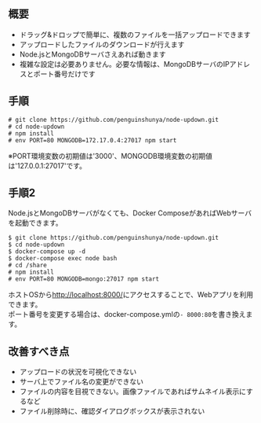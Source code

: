 ## 概要

- ドラッグ&ドロップで簡単に、複数のファイルを一括アップロードできます
- アップロードしたファイルのダウンロードが行えます
- Node.jsとMongoDBサーバさえあれば動きます
- 複雑な設定は必要ありません。必要な情報は、MongoDBサーバのIPアドレスとポート番号だけです

## 手順

```
# git clone https://github.com/penguinshunya/node-updown.git
# cd node-updown
# npm install
# env PORT=80 MONGODB=172.17.0.4:27017 npm start
```

※PORT環境変数の初期値は'3000'、MONGODB環境変数の初期値は'127.0.0.1:27017'です。

## 手順2

Node.jsとMongoDBサーバがなくても、Docker ComposeがあればWebサーバを起動できます。

```
$ git clone https://github.com/penguinshunya/node-updown.git
$ cd node-updown
$ docker-compose up -d
$ docker-compose exec node bash
# cd /share
# npm install
# env PORT=80 MONGODB=mongo:27017 npm start
```

ホストOSから[http://localhost:8000/](http://localhost:8000/)にアクセスすることで、Webアプリを利用できます。  
ポート番号を変更する場合は、docker-compose.ymlの`- 8000:80`を書き換えます。

## 改善すべき点

- アップロードの状況を可視化できない
- サーバ上でファイル名の変更ができない
- ファイルの内容を目視できない。画像ファイルであればサムネイル表示にするなど
- ファイル削除時に、確認ダイアログボックスが表示されない
